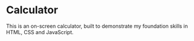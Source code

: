 # Calculator
This is an on-screen calculator, built to demonstrate my foundation skills in HTML, CSS and JavaScript. 
